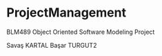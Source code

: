 ProjectManagement
=================

BLM489 Object Oriented Software Modeling Project

Savaş KARTAL
Başar TURGUT2
